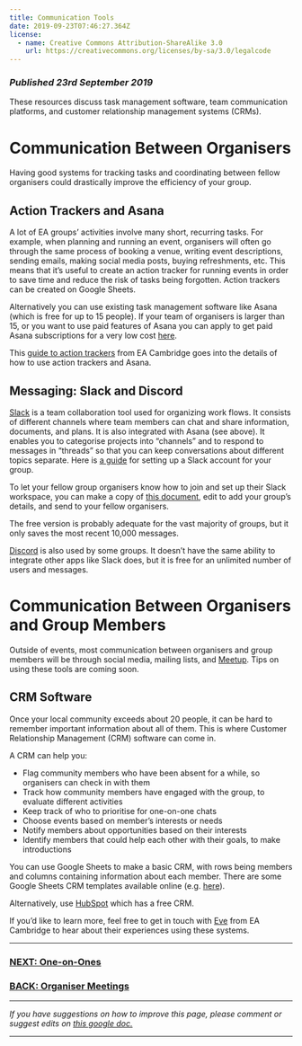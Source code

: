 ```yaml
---
title: Communication Tools
date: 2019-09-23T07:46:27.364Z
license:
  - name: Creative Commons Attribution-ShareAlike 3.0
    url: https://creativecommons.org/licenses/by-sa/3.0/legalcode
---
```

### _Published 23rd September 2019_

These resources discuss task management software, team communication platforms, and customer relationship management systems (CRMs). 

# Communication Between Organisers

Having good systems for tracking tasks and coordinating between fellow organisers could drastically improve the efficiency of your group.

## Action Trackers and Asana

A lot of EA groups’ activities involve many short, recurring tasks. For example, when planning and running an event, organisers will often go through the same process of booking a venue, writing event descriptions, sending emails, making social media posts, buying refreshments, etc. This means that it’s useful to create an action tracker for running events in order to save time and reduce the risk of tasks being forgotten. Action trackers can be created on Google Sheets. 

Alternatively you can use existing task management software like Asana (which is free for up to 15 people). If your team of organisers is larger than 15, or you want to use paid features of Asana you can apply to get paid Asana subscriptions for a very low cost <a target="_blank" href="https://form.asana.com/?hash=af4f8100357d4bbb05baad002a988ccbf3412c2d04c520a26988b56116280a61&id=1139914592491121">here</a>. 

This <a target="_blank" href="https://docs.google.com/document/d/1qiop2WbAVD5fpjiysFfIOBDzE8fVudgaObUJ0Yzhlko/edit?usp=sharing">guide to action trackers</a> from EA Cambridge goes into the details of how to use action trackers and Asana.

## Messaging: Slack and Discord
<a target="_blank" href="https://slack.com">Slack</a> is a team collaboration tool used for organizing work flows. It consists of different channels where team members can chat and share information, documents, and plans. It is also integrated with Asana (see above). It enables you to categorise projects into “channels” and to respond to messages in “threads” so that you can keep conversations about different topics separate. Here is <a target="_blank" href="https://get.slack.help/hc/en-gb/articles/206845317-Create-a-Slack-workspace">a guide</a> for setting up a Slack account for your group.

To let your fellow group organisers know how to join and set up their Slack workspace, you can make a copy of <a target="_blank" href="https://docs.google.com/document/d/18-UO01vtNjpd_ZU-tIFue0hKJuH2yUR3lifC0MlmSbs/edit#">this document</a>, edit to add your group’s details, and send to your fellow organisers.

The free version is probably adequate for the vast majority of groups, but it only saves the most recent 10,000 messages. 

<a target="_blank" href="https://discordapp.com/">Discord</a> is also used by some groups. It doesn’t have the same ability to integrate other apps like Slack does, but it is free for an unlimited number of users and messages.

# Communication Between Organisers and Group Members

Outside of events, most communication between organisers and group members will be through social media, mailing lists, and <a target="_blank" href="https://www.meetup.com/">Meetup</a>. Tips on using these tools are coming soon. 

## CRM Software

Once your local community exceeds about 20 people, it can be hard to remember important information about all of them. This is where Customer Relationship Management (CRM) software can come in. 

A CRM can help you:

* Flag community members who have been absent for a while, so organisers can check in with them
* Track how community members have engaged with the group, to evaluate different activities
* Keep track of who to prioritise for one-on-one chats
* Choose events based on member’s interests or needs 
* Notify members about opportunities based on their interests
* Identify members that could help each other with their goals, to make introductions 

You can use Google Sheets to make a basic CRM, with rows being members and columns containing information about each member. There are some Google Sheets CRM templates available online (e.g. <a target="_blank" href="https://fitsmallbusiness.com/google-sheets-crm-template/">here</a>). 

Alternatively, use <a target="_blank" href="https://www.hubspot.com/crm/">HubSpot</a> which has a free CRM.  

If you’d like to learn more, feel free to get in touch with <a target="_blank" href="mailto:evemccormick410@gmail.com">Eve</a> from EA Cambridge to hear about their experiences using these systems.

<hr>

### [NEXT: One-on-Ones](/tips/one-on-ones/)

### [BACK: Organiser Meetings](/tips/articles/organiser-meetings/)

<hr>

_If you have suggestions on how to improve this page, please comment or suggest edits on_ <a target="_blank" href="https://docs.google.com/document/d/1fOF5zg-WkSwmZkjWKokNEGB41_gLOtHWzG0EKun_uDE/edit?usp=sharing">_this google doc._</a>

<hr>

